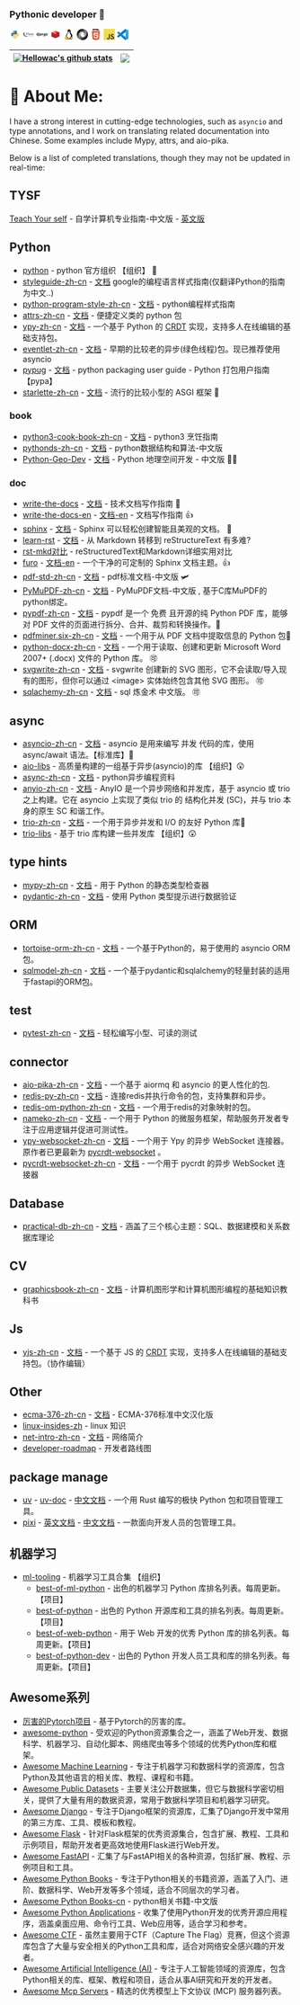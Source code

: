 ### Pythonic developer 👋

<code><img height="20" src="https://raw.githubusercontent.com/github/explore/80688e429a7d4ef2fca1e82350fe8e3517d3494d/topics/python/python.png"></code>
<code><img height="20" src="https://raw.githubusercontent.com/github/explore/80688e429a7d4ef2fca1e82350fe8e3517d3494d/topics/flask/flask.png"></code>
<code><img height="20" src="https://raw.githubusercontent.com/github/explore/80688e429a7d4ef2fca1e82350fe8e3517d3494d/topics/django/django.png"></code>
<code><img height="20" src="https://raw.githubusercontent.com/github/explore/80688e429a7d4ef2fca1e82350fe8e3517d3494d/topics/redis/redis.png"></code>
<code><img height="20" src="https://raw.githubusercontent.com/github/explore/80688e429a7d4ef2fca1e82350fe8e3517d3494d/topics/linux/linux.png"></code>
<code><img height="20" src="https://raw.githubusercontent.com/github/explore/80688e429a7d4ef2fca1e82350fe8e3517d3494d/topics/json/json.png"></code>
<code><img height="20" src="https://raw.githubusercontent.com/github/explore/80688e429a7d4ef2fca1e82350fe8e3517d3494d/topics/html/html.png"></code>
<code><img height="20" src="https://raw.githubusercontent.com/github/explore/80688e429a7d4ef2fca1e82350fe8e3517d3494d/topics/javascript/javascript.png"></code>
<code><img height="20" src="https://raw.githubusercontent.com/github/explore/80688e429a7d4ef2fca1e82350fe8e3517d3494d/topics/visual-studio-code/visual-studio-code.png"></code>


| <a href="https://github.com/hellowac/ecma-376-zh-cn"><img align="center" src="https://github-readme-stats.vercel.app/api?username=hellowac&show_icons=true&title_color=9925be&text_color=2596be&bg_color=ffffff&hide_border=true" alt="Hellowac's github stats" /></a> | <a href="https://github.com/hellowac/ecma-376-zh-cn"><img align="center" src="https://github-readme-stats.vercel.app/api/top-langs/?username=hellowac&layout=compact&theme=buefy&hide_border=true" /></a> |
| ------------- | ------------- |


# 🐔 About Me:

I have a strong interest in cutting-edge technologies, such as `asyncio` and type annotations, and I work on translating related documentation into Chinese. Some examples include Mypy, attrs, and aio-pika.

Below is a list of completed translations, though they may not be updated in real-time:

## TYSF

[Teach Your self](https://github.com/izackwu/TeachYourselfCS-CN/blob/master/TeachYourselfCS-CN.md) - 自学计算机专业指南-中文版 - [英文版](https://teachyourselfcs.com/)

## Python

- [python](https://github.com/python/) - python 官方组织 【组织】 🥇
- [styleguide-zh-cn](https://github.com/hellowac/styleguide-zh-cn) - [文档](https://hellowac.github.io/styleguide-zh-cn/) google的编程语言样式指南(仅翻译Python的指南为中文..)
- [python-program-style-zh-cn](https://github.com/hellowac/python-program-style-zh-cn) - [文档](https://hellowac.github.io/python-program-style-zh-cn/)  - python编程样式指南
- [attrs-zh-cn](https://github.com/hellowac/attrs-zh-cn) - [文档](https://hellowac.github.io/attrs-zh-cn) - 便捷定义类的 python 包
- [ypy-zh-cn](https://github.com/hellowac/ypy-zh-cn) - [文档](https://hellowac.github.io/ypy-zh-cn/) - 一个基于 Python 的 [CRDT](https://hellowac.github.io/yjs-zh-cn/crdt-algorithm/) 实现，支持多人在线编辑的基础支持包。
- [eventlet-zh-cn](https://github.com/hellowac/eventlet-zh-cn) - [文档](https://hellowac.github.io/eventlet-zh-cn) - 早期的比较老的异步(绿色线程)包。现已推荐使用asyncio
- [pypug](https://github.com/hellowac/pypug-zh-cn) - [文档](https://hellowac.github.io/pypug-zh-cn/) - python packaging user guide - Python 打包用户指南 【pypa】
- [starlette-zh-cn](https://github.com/hellowac/starlette-zh-cn) - [文档](https://hellowac.github.io/starlette-zh-cn) - 流行的比较小型的 ASGI 框架 🌟

### book

- [python3-cook-book-zh-cn](https://github.com/hellowac/python3-cookbook-zh-cn) - [文档](https://hellowac.github.io/python3-cookbook-zh-cn/) - python3 烹饪指南
- [pythonds-zh-cn](https://github.com/hellowac/pythonds-zh-cn) - [文档](https://hellowac.github.io/pythonds-zh-cn/)  - python数据结构和算法-中文版
- [Python-Geo-Dev](https://github.com/hellowac/pgd-zh-cn) - [文档](https://hellowac.github.io/pgd-zh-cn/) - Python 地理空间开发 - 中文版 👨‍💻

### doc

- [write-the-docs](https://github.com/dongxg-top/write_the_document) - [文档](https://write-the-document.readthedocs.io/index.html#) - 技术文档写作指南 🥇
- [write-the-docs-en](https://github.com/hellowac/wtd-www-zh-cn) - [文档-en](https://www.writethedocs.org/) - 文档写作指南 👍
- [sphinx](https://github.com/sphinx-doc/sphinx) - [文档](https://www.sphinx-doc.org/zh-cn/master/usage/restructuredtext/) - Sphinx 可以轻松创建智能且美观的文档。 🥇
- [learn-rst](https://github.com/zombie110year/learn-rst) - [文档](https://learn-rst.readthedocs.io/zh-cn/latest/index.html) - 从 Markdown 转移到 reStructureText 有多难?
- [rst-mkd对比](https://longzeping.github.io/2018/08/03/reStructuredText%E5%92%8CMarkdown%E8%AF%A6%E7%BB%86%E5%AE%9E%E7%94%A8%E5%AF%B9%E6%AF%94/) - reStructuredText和Markdown详细实用对比
- [furo](https://github.com/pradyunsg/furo) - [文档-en](https://pradyunsg.me/furo/) - 一个干净的可定制的 Sphinx 文档主题。👍
- [pdf-std-zh-cn](https://github.com/hellowac/pdf-std-zh-cn) - [文档](https://hellowac.github.io/pdf-std-zh-cn/) - pdf标准文档-中文版 🛩️
- [PyMuPDF-zh-cn](https://github.com/hellowac/PyMuPDF-zh-cn) - [文档](https://hellowac.github.io/PyMuPDF-zh-cn/) - PyMuPDF文档-中文版 , 基于C库MuPDF的python绑定。
- [pypdf-zh-cn](https://github.com/hellowac/pypdf-zh-cn/tree/sync-docs) - [文档](https://hellowac.github.io/pypdf-zh-cn/) - pypdf 是一个 免费 且开源的纯 Python PDF 库，能够对 PDF 文件的页面进行拆分、合并、裁剪和转换操作。🌟
- [pdfminer.six-zh-cn](https://github.com/hellowac/pdfminer.six-zh-cn) - [文档](https://hellowac.github.io/pdfminer.six-zh-cn/) - 一个用于从 PDF 文档中提取信息的 Python 包🌟
- [python-docx-zh-cn](https://github.com/hellowac/python-docx-zh-cn) - [文档](https://hellowac.github.io/python-docx-zh-cn/) - 一个用于读取、创建和更新 Microsoft Word 2007+ (.docx) 文件的 Python 库。 🉑
- [svgwrite-zh-cn](https://github.com/hellowac/svgwrite-zh-cn) - [文档](https://hellowac.github.io/svgwrite-zh-cn/) - svgwrite 创建新的 SVG 图形，它不会读取/导入现有的图形，但你可以通过 &lt;image&gt; 实体始终包含其他 SVG 图形。 🉑
- [sqlachemy-zh-cn](https://github.com/hellowac/sqlalchemy-zh-cn) - [文档](https://hellowac.github.io/sqlalchemy-zh-cn/) - sql 炼金术 中文版。 🉑

## async

- [asyncio-zh-cn](https://github.com/hellowac/asyncio-zh-cn) - [文档](https://docs.python.org/zh-cn/3/library/asyncio.html) - asyncio 是用来编写 并发 代码的库，使用 async/await 语法。【标准库】🌠
- [aio-libs](https://github.com/aio-libs) - 高质量构建的一组基于异步(asyncio)的库 【组织】😲
- [async-zh-cn](https://github.com/hellowac/async-zh-cn) - [文档](https://hellowac.github.io/async-zh-cn/)  - python异步编程资料
- [anyio-zh-cn](https://github.com/hellowac/anyio-zh-cn) - [文档](https://hellowac.github.io/anyio-zh-cn/)  - AnyIO 是一个异步网络和并发库，基于 asyncio 或 trio 之上构建。它在 asyncio 上实现了类似 trio 的 结构化并发 (SC)，并与 trio 本身的原生 SC 和谐工作。
- [trio-zh-cn](https://github.com/hellowac/trio-zh-cn) - [文档](https://hellowac.github.io/trio-zh-cn/)  - 一个用于异步并发和 I/O 的友好 Python 库🌟
- [trio-libs](https://github.com/python-trio) - 基于 trio 库构建一些并发库 【组织】😲

## type hints

- [mypy-zh-cn](https://github.com/hellowac/mypy-zh-cn) - [文档](https://hellowac.github.io/mypy-zh-cn) - 用于 Python 的静态类型检查器
- [pydantic-zh-cn](https://github.com/hellowac/pydantic-zh-cn) - [文档](https://hellowac.github.io/pydantic-zh-cn/) - 使用 Python 类型提示进行数据验证

## ORM

- [tortoise-orm-zh-cn](https://github.com/hellowac/tortoise-orm-zh-cn) - [文档](https://hellowac.github.io/tortoise-orm-zh-cn) - 一个基于Python的，易于使用的 asyncio ORM 包。
- [sqlmodel-zh-cn](https://github.com/hellowac/sqlmodel-zh-cn) - [文档](https://hellowac.github.io/sqlmodel-zh-cn/) - 一个基于pydantic和sqlalchemy的轻量封装的适用于fastapi的ORM包。

## test

- [pytest-zh-cn](https://github.com/hellowac/pytest-zh-cn) - [文档](https://hellowac.github.io/pytest-zh-cn/) - 轻松编写小型、可读的测试

## connector

- [aio-pika-zh-cn](https://github.com/hellowac/aio-pika-zh-cn) - [文档](https://hellowac.github.io/aio-pika-zh-cn) - 一个基于 aiormq 和 asyncio 的更人性化的包.
- [redis-py-zh-cn](https://github.com/hellowac/redis-py-zh-cn) - [文档](https://hellowac.github.io/redis-py-zh-cn) - 连接redis并执行命令的包，支持集群和异步。
- [redis-om-python-zh-cn](https://github.com/hellowac/redis-om-python-zh-cn) - [文档](https://hellowac.github.io/redis-om-python-zh-cn) - 一个用于redis的对象映射的包。
- [nameko-zh-cn](https://github.com/hellowac/nameko-zh-cn) - [文档](https://hellowac.github.io/nameko-zh-cn/) - 一个用于 Python 的微服务框架，帮助服务开发者专注于应用逻辑并促进可测试性。
- [ypy-websocket-zh-cn](https://github.com/hellowac/ypy-websocket-zh-cn) - [文档](https://hellowac.github.io/ypy-websocket-zh-cn/) - 一个用于 Ypy 的异步 WebSocket 连接器。原作者已更最新为 [pycrdt-websocket](https://github.com/jupyter-server/pycrdt-websocket) 。
- [pycrdt-websocket-zh-cn](https://github.com/hellowac/pycrdt-websocket-zh-cn) - [文档](https://hellowac.github.io/pycrdt-websocket-zh-cn) - 一个用于 pycrdt 的异步 WebSocket 连接器

## Database

- [practical-db-zh-cn](https://github.com/hellowac/practical-db-zh-cn) - [文档](https://hellowac.github.io/practical_db_textbook-zh-cn/index.html) - 涵盖了三个核心主题：SQL、数据建模和关系数据库理论

## CV

- [graphicsbook-zh-cn](https://github.com/hellowac/graphicsbook-zh-cn) - [文档](https://hellowac.github.io/graphicsbook-zh-cn) - 计算机图形学和计算机图形编程的基础知识教科书

## Js

- [yjs-zh-cn](https://github.com/hellowac/yjs-zh-cn) - [文档](https://hellowac.github.io/yjs-zh-cn/) - 一个基于 JS 的 [CRDT](https://hellowac.github.io/yjs-zh-cn/crdt-algorithm/) 实现，支持多人在线编辑的基础支持包。（协作编辑）

## Other

- [ecma-376-zh-cn](https://github.com/hellowac/ecma-376-zh-cn) - [文档](https://hellowac.github.io/ecma-376-zh-cn)  - ECMA-376标准中文汉化版
- [linux-insides-zh](https://docs.hust.openatom.club/linux-insides-zh)  - linux 知识
- [net-intro-zh-cn](https://github.com/hellowac/net-intro-zh-cn) - [文档](https://hellowac.github.io/net-intro-zh-cn/) - 网络简介
- [developer-roadmap](https://roadmap.sh/) - 开发者路线图

## package manage

- [uv](https://github.com/astral-sh/uv) - [uv-doc](https://docs.astral.sh/uv) - [中文文档](https://hellowac.github.io/uv-zh-cn/) - 一个用 Rust 编写的极快 Python 包和项目管理工具。
- [pixi](https://github.com/prefix-dev/pixi) - [英文文档](https://pixi.sh/latest/#nushell) - [中文文档](https://hellowac.github.io/pixi-zh-cn/) - 一款面向开发人员的包管理工具。

## 机器学习

- [ml-tooling](https://github.com/ml-tooling) - 机器学习工具合集 【组织】
  - [best-of-ml-python](https://github.com/ml-tooling/best-of-ml-python) - 出色的机器学习 Python 库排名列表。每周更新。【项目】
  - [best-of-python](https://github.com/ml-tooling/best-of-python) - 出色的 Python 开源库和工具的排名列表。每周更新。【项目】
  - [best-of-web-python](https://github.com/ml-tooling/best-of-web-python) - 用于 Web 开发的优秀 Python 库的排名列表。每周更新。【项目】
  - [best-of-python-dev](https://github.com/ml-tooling/best-of-python-dev) - 出色的 Python 开发人员工具和库的排名列表。每周更新。【项目】

## Awesome系列

- [厉害的Pytorch项目](https://github.com/xavier-zy/Awesome-pytorch-list-CNVersion) - 基于Pytorch的厉害的库。
- [awesome-python](https://github.com/vinta/awesome-python) - 受欢迎的Python资源集合之一，涵盖了Web开发、数据科学、机器学习、自动化脚本、网络爬虫等多个领域的优秀Python库和框架。
- [Awesome Machine Learning](https://github.com/josephmisiti/awesome-machine-learning?tab=readme-ov-file#python) - 专注于机器学习和数据科学的资源库，包含Python及其他语言的相关库、教程、课程和书籍。
- [Awesome Public Datasets](https://github.com/awesomedata/awesome-public-datasets) - 主要关注公开数据集，但它与数据科学密切相关，提供了大量有用的数据资源，常用于数据科学项目和机器学习研究。
- [Awesome Django](https://github.com/wsvincent/awesome-django) - 专注于Django框架的资源库，汇集了Django开发中常用的第三方库、工具、模板和教程。
- [Awesome Flask](https://github.com/humiaozuzu/awesome-flask) - 针对Flask框架的优秀资源集合，包含扩展、教程、工具和示例项目，帮助开发者更高效地使用Flask进行Web开发。
- [Awesome FastAPI](https://github.com/mjhea0/awesome-fastapi) - 汇集了与FastAPI相关的各种资源，包括扩展、教程、示例项目和工具。
- [Awesome Python Books](https://github.com/junnplus/awesome-python-books) - 专注于Python相关的书籍资源，涵盖了入门、进阶、数据科学、Web开发等多个领域，适合不同层次的学习者。
- [Awesome Python Books-cn](https://github.com/jobbole/awesome-python-books) - python相关书籍-中文版
- [Awesome Python Applications](https://github.com/mahmoud/awesome-python-applications) - 收集了使用Python开发的优秀开源应用程序，涵盖桌面应用、命令行工具、Web应用等，适合学习和参考。
- [Awesome CTF](https://github.com/apsdehal/awesome-ctf) - 虽然主要用于CTF（Capture The Flag）竞赛，但这个资源库包含了大量与安全相关的Python工具和库，适合对网络安全感兴趣的开发者。
- [Awesome Artificial Intelligence (AI)](https://github.com/owainlewis/awesome-artificial-intelligence) - 专注于人工智能领域的资源库，包含Python相关的库、框架、教程和项目，适合从事AI研究和开发的开发者。
- [Awesome Mcp Servers](https://github.com/punkpeye/awesome-mcp-servers) - 精选的优秀模型上下文协议 (MCP) 服务器列表。

<!--
**hellowac/hellowac** is a ✨ _special_ ✨ repository because its `README.md` (this file) appears on your GitHub profile.

Here are some ideas to get you started:

- 🔭 I’m currently working on ...
- 🌱 I’m currently learning ...
- 👯 I’m looking to collaborate on ...
- 🤔 I’m looking for help with ...
- 💬 Ask me about ...
- 📫 How to reach me: ...
- 😄 Pronouns: ...
- ⚡ Fun fact: ...
-->
